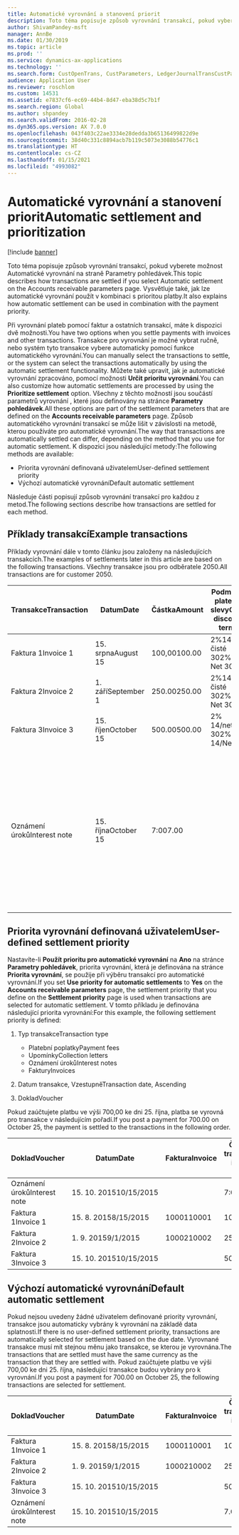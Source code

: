 ```yaml
---
title: Automatické vyrovnání a stanovení priorit
description: Toto téma popisuje způsob vyrovnání transakcí, pokud vyberete možnost Automatické vyrovnání na straně Parametry pohledávek. Vysvětluje také, jak lze automatické vyrovnání použít v kombinaci s prioritou platby.
author: ShivamPandey-msft
manager: AnnBe
ms.date: 01/30/2019
ms.topic: article
ms.prod: ''
ms.service: dynamics-ax-applications
ms.technology: ''
ms.search.form: CustOpenTrans, CustParameters, LedgerJournalTransCustPaym
audience: Application User
ms.reviewer: roschlom
ms.custom: 14531
ms.assetid: e7837cf6-ec69-44b4-8d47-eba38d5c7b1f
ms.search.region: Global
ms.author: shpandey
ms.search.validFrom: 2016-02-28
ms.dyn365.ops.version: AX 7.0.0
ms.openlocfilehash: 043f403c22ae3334e28dedda3b65136499822d9e
ms.sourcegitcommit: 38d40c331c8894acb7b119c5073e3088b54776c1
ms.translationtype: HT
ms.contentlocale: cs-CZ
ms.lasthandoff: 01/15/2021
ms.locfileid: "4993082"
---
```

# <a name="automatic-settlement-and-prioritization"></a><span data-ttu-id="9604a-104">Automatické vyrovnání a stanovení priorit</span><span class="sxs-lookup"><span data-stu-id="9604a-104">Automatic settlement and prioritization</span></span>

[!include [banner](../includes/banner.md)]

<span data-ttu-id="9604a-105">Toto téma popisuje způsob vyrovnání transakcí, pokud vyberete možnost Automatické vyrovnání na straně Parametry pohledávek.</span><span class="sxs-lookup"><span data-stu-id="9604a-105">This topic describes how transactions are settled if you select Automatic settlement on the Accounts receivable parameters page.</span></span> <span data-ttu-id="9604a-106">Vysvětluje také, jak lze automatické vyrovnání použít v kombinaci s prioritou platby.</span><span class="sxs-lookup"><span data-stu-id="9604a-106">It also explains how automatic settlement can be used in combination with the payment priority.</span></span>

<span data-ttu-id="9604a-107">Při vyrovnání plateb pomocí faktur a ostatních transakcí, máte k dispozici dvě možnosti.</span><span class="sxs-lookup"><span data-stu-id="9604a-107">You have two options when you settle payments with invoices and other transactions.</span></span> <span data-ttu-id="9604a-108">Transakce pro vyrovnání je možné vybrat ručně, nebo systém tyto transakce vybere automaticky pomocí funkce automatického vyrovnání.</span><span class="sxs-lookup"><span data-stu-id="9604a-108">You can manually select the transactions to settle, or the system can select the transactions automatically by using the automatic settlement functionality.</span></span> <span data-ttu-id="9604a-109">Můžete také upravit, jak je automatické vyrovnání zpracováno, pomocí možnosti **Určit prioritu vyrovnání**.</span><span class="sxs-lookup"><span data-stu-id="9604a-109">You can also customize how automatic settlements are processed by using the **Prioritize settlement** option.</span></span> <span data-ttu-id="9604a-110">Všechny z těchto možností jsou součástí parametrů vyrovnání , které jsou definovány na stránce **Parametry pohledávek**.</span><span class="sxs-lookup"><span data-stu-id="9604a-110">All these options are part of the settlement parameters that are defined on the **Accounts receivable parameters** page.</span></span> <span data-ttu-id="9604a-111">Způsob automatického vyrovnání transakcí se může lišit v závislosti na metodě, kterou používáte pro automatické vyrovnání.</span><span class="sxs-lookup"><span data-stu-id="9604a-111">The way that transactions are automatically settled can differ, depending on the method that you use for automatic settlement.</span></span> <span data-ttu-id="9604a-112">K dispozici jsou následující metody:</span><span class="sxs-lookup"><span data-stu-id="9604a-112">The following methods are available:</span></span>

-   <span data-ttu-id="9604a-113">Priorita vyrovnání definovaná uživatelem</span><span class="sxs-lookup"><span data-stu-id="9604a-113">User-defined settlement priority</span></span>
-   <span data-ttu-id="9604a-114">Výchozí automatické vyrovnání</span><span class="sxs-lookup"><span data-stu-id="9604a-114">Default automatic settlement</span></span>

<span data-ttu-id="9604a-115">Následuje části popisují způsob vyrovnání transakcí pro každou z metod.</span><span class="sxs-lookup"><span data-stu-id="9604a-115">The following sections describe how transactions are settled for each method.</span></span>

## <a name="example-transactions"></a><span data-ttu-id="9604a-116">Příklady transakcí</span><span class="sxs-lookup"><span data-stu-id="9604a-116">Example transactions</span></span>
<span data-ttu-id="9604a-117">Příklady vyrovnání dále v tomto článku jsou založeny na následujících transakcích.</span><span class="sxs-lookup"><span data-stu-id="9604a-117">The examples of settlements later in this article are based on the following transactions.</span></span> <span data-ttu-id="9604a-118">Všechny transakce jsou pro odběratele 2050.</span><span class="sxs-lookup"><span data-stu-id="9604a-118">All transactions are for customer 2050.</span></span>

| <span data-ttu-id="9604a-119">Transakce</span><span class="sxs-lookup"><span data-stu-id="9604a-119">Transaction</span></span>   | <span data-ttu-id="9604a-120">Datum</span><span class="sxs-lookup"><span data-stu-id="9604a-120">Date</span></span>        | <span data-ttu-id="9604a-121">Částka</span><span class="sxs-lookup"><span data-stu-id="9604a-121">Amount</span></span> | <span data-ttu-id="9604a-122">Podmínky platební slevy</span><span class="sxs-lookup"><span data-stu-id="9604a-122">Cash discount terms</span></span> | <span data-ttu-id="9604a-123">Dat. plat. slevy</span><span class="sxs-lookup"><span data-stu-id="9604a-123">Cash discount date</span></span> | <span data-ttu-id="9604a-124">Poznámky</span><span class="sxs-lookup"><span data-stu-id="9604a-124">Comments</span></span>                                                                                                                                                                                      |
|---------------|-------------|--------|---------------------|--------------------|-----------------------------------------------------------------------------------------------------------------------------------------------------------------------------------------------|
| <span data-ttu-id="9604a-125">Faktura 1</span><span class="sxs-lookup"><span data-stu-id="9604a-125">Invoice 1</span></span>     | <span data-ttu-id="9604a-126">15. srpna</span><span class="sxs-lookup"><span data-stu-id="9604a-126">August 15</span></span>   | <span data-ttu-id="9604a-127">100,00</span><span class="sxs-lookup"><span data-stu-id="9604a-127">100.00</span></span> | <span data-ttu-id="9604a-128">2%14, čisté 30</span><span class="sxs-lookup"><span data-stu-id="9604a-128">2%14, Net 30</span></span>        | <span data-ttu-id="9604a-129">29. srpna</span><span class="sxs-lookup"><span data-stu-id="9604a-129">August 29</span></span>          |                                                                                                                                                                                               |
| <span data-ttu-id="9604a-130">Faktura 2</span><span class="sxs-lookup"><span data-stu-id="9604a-130">Invoice 2</span></span>     | <span data-ttu-id="9604a-131">1. září</span><span class="sxs-lookup"><span data-stu-id="9604a-131">September 1</span></span> | <span data-ttu-id="9604a-132">250.00</span><span class="sxs-lookup"><span data-stu-id="9604a-132">250.00</span></span> | <span data-ttu-id="9604a-133">2%14, čisté 30</span><span class="sxs-lookup"><span data-stu-id="9604a-133">2%14, Net 30</span></span>        | <span data-ttu-id="9604a-134">15. září</span><span class="sxs-lookup"><span data-stu-id="9604a-134">September 15</span></span>       |                                                                                                                                                                                               |
| <span data-ttu-id="9604a-135">Faktura 3</span><span class="sxs-lookup"><span data-stu-id="9604a-135">Invoice 3</span></span>     | <span data-ttu-id="9604a-136">15. říjen</span><span class="sxs-lookup"><span data-stu-id="9604a-136">October 15</span></span>  | <span data-ttu-id="9604a-137">500.00</span><span class="sxs-lookup"><span data-stu-id="9604a-137">500.00</span></span> | <span data-ttu-id="9604a-138">2% 14/netto 30</span><span class="sxs-lookup"><span data-stu-id="9604a-138">2% 14/Net 30</span></span>        | <span data-ttu-id="9604a-139">29. října</span><span class="sxs-lookup"><span data-stu-id="9604a-139">October 29</span></span>         |                                                                                                                                                                                               |
| <span data-ttu-id="9604a-140">Oznámení úroků</span><span class="sxs-lookup"><span data-stu-id="9604a-140">Interest note</span></span> | <span data-ttu-id="9604a-141">15. října</span><span class="sxs-lookup"><span data-stu-id="9604a-141">October 15</span></span>  | <span data-ttu-id="9604a-142">7:00</span><span class="sxs-lookup"><span data-stu-id="9604a-142">7.00</span></span>   |                     |                    | <span data-ttu-id="9604a-143">Toto oznámení úroků je pro fakturu 1 a fakturu 2.</span><span class="sxs-lookup"><span data-stu-id="9604a-143">This interest note is for invoice 1 and invoice 2.</span></span> <span data-ttu-id="9604a-144">Částka se počítá jako 2% úrok z částek, které jsou 30 nebo více dnů po splatnosti.</span><span class="sxs-lookup"><span data-stu-id="9604a-144">The amount is calculated as 2-percent interest on amounts that are 30 or more days past due.</span></span> <span data-ttu-id="9604a-145">Například 0,02 × (100,00 + 250,00) = 7,00.</span><span class="sxs-lookup"><span data-stu-id="9604a-145">For example, 0.02 × (100.00 + 250.00) = 7.00.</span></span> |

## <a name="user-defined-settlement-priority"></a><span data-ttu-id="9604a-146">Priorita vyrovnání definovaná uživatelem</span><span class="sxs-lookup"><span data-stu-id="9604a-146">User-defined settlement priority</span></span>
<span data-ttu-id="9604a-147">Nastavíte-li **Použít prioritu pro automatické vyrovnání** na **Ano** na stránce **Parametry pohledávek**, priorita vyrovnání, která je definována na stránce **Priorita vyrovnání**, se použije při výběru transakcí pro automatické vyrovnání.</span><span class="sxs-lookup"><span data-stu-id="9604a-147">If you set **Use priority for automatic settlements** to **Yes** on the **Accounts receivable parameters** page, the settlement priority that you define on the **Settlement priority** page is used when transactions are selected for automatic settlement.</span></span> <span data-ttu-id="9604a-148">V tomto příkladu je definována následující priorita vyrovnání:</span><span class="sxs-lookup"><span data-stu-id="9604a-148">For this example, the following settlement priority is defined:</span></span>

1.  <span data-ttu-id="9604a-149">Typ transakce</span><span class="sxs-lookup"><span data-stu-id="9604a-149">Transaction type</span></span>
    -   <span data-ttu-id="9604a-150">Platební poplatky</span><span class="sxs-lookup"><span data-stu-id="9604a-150">Payment fees</span></span>
    -   <span data-ttu-id="9604a-151">Upomínky</span><span class="sxs-lookup"><span data-stu-id="9604a-151">Collection letters</span></span>
    -   <span data-ttu-id="9604a-152">Oznámení úroků</span><span class="sxs-lookup"><span data-stu-id="9604a-152">Interest notes</span></span>
    -   <span data-ttu-id="9604a-153">Faktury</span><span class="sxs-lookup"><span data-stu-id="9604a-153">Invoices</span></span>

2.  <span data-ttu-id="9604a-154">Datum transakce, Vzestupně</span><span class="sxs-lookup"><span data-stu-id="9604a-154">Transaction date, Ascending</span></span>
3.  <span data-ttu-id="9604a-155">Doklad</span><span class="sxs-lookup"><span data-stu-id="9604a-155">Voucher</span></span>

<span data-ttu-id="9604a-156">Pokud zaúčtujete platbu ve výši 700,00 ke dni 25. října, platba se vyrovná pro transakce v následujícím pořadí.</span><span class="sxs-lookup"><span data-stu-id="9604a-156">If you post a payment for 700.00 on October 25, the payment is settled to the transactions in the following order.</span></span>

| <span data-ttu-id="9604a-157">Doklad</span><span class="sxs-lookup"><span data-stu-id="9604a-157">Voucher</span></span>       | <span data-ttu-id="9604a-158">Datum</span><span class="sxs-lookup"><span data-stu-id="9604a-158">Date</span></span>       | <span data-ttu-id="9604a-159">Faktura</span><span class="sxs-lookup"><span data-stu-id="9604a-159">Invoice</span></span> | <span data-ttu-id="9604a-160">Částka v měně transakce</span><span class="sxs-lookup"><span data-stu-id="9604a-160">Amount in transaction currency</span></span> | <span data-ttu-id="9604a-161">Částka k vyrovnání</span><span class="sxs-lookup"><span data-stu-id="9604a-161">Amount to settle</span></span> | <span data-ttu-id="9604a-162">Zůstatek</span><span class="sxs-lookup"><span data-stu-id="9604a-162">Balance</span></span> | <span data-ttu-id="9604a-163">Měna</span><span class="sxs-lookup"><span data-stu-id="9604a-163">Currency</span></span> |
|---------------|------------|---------|--------------------------------|------------------|---------|----------|
| <span data-ttu-id="9604a-164">Oznámení úroků</span><span class="sxs-lookup"><span data-stu-id="9604a-164">Interest note</span></span> | <span data-ttu-id="9604a-165">15. 10. 2015</span><span class="sxs-lookup"><span data-stu-id="9604a-165">10/15/2015</span></span> |         | <span data-ttu-id="9604a-166">7:00</span><span class="sxs-lookup"><span data-stu-id="9604a-166">7.00</span></span>                           | <span data-ttu-id="9604a-167">7:00</span><span class="sxs-lookup"><span data-stu-id="9604a-167">7.00</span></span>             | <span data-ttu-id="9604a-168">0,00</span><span class="sxs-lookup"><span data-stu-id="9604a-168">0.00</span></span>    | <span data-ttu-id="9604a-169">USD</span><span class="sxs-lookup"><span data-stu-id="9604a-169">USD</span></span>      |
| <span data-ttu-id="9604a-170">Faktura 1</span><span class="sxs-lookup"><span data-stu-id="9604a-170">Invoice 1</span></span>     | <span data-ttu-id="9604a-171">15. 8. 2015</span><span class="sxs-lookup"><span data-stu-id="9604a-171">8/15/2015</span></span>  | <span data-ttu-id="9604a-172">10001</span><span class="sxs-lookup"><span data-stu-id="9604a-172">10001</span></span>   | <span data-ttu-id="9604a-173">100,00</span><span class="sxs-lookup"><span data-stu-id="9604a-173">100.00</span></span>                         | <span data-ttu-id="9604a-174">100,00</span><span class="sxs-lookup"><span data-stu-id="9604a-174">100.00</span></span>           | <span data-ttu-id="9604a-175">0,00</span><span class="sxs-lookup"><span data-stu-id="9604a-175">0.00</span></span>    | <span data-ttu-id="9604a-176">USD</span><span class="sxs-lookup"><span data-stu-id="9604a-176">USD</span></span>      |
| <span data-ttu-id="9604a-177">Faktura 2</span><span class="sxs-lookup"><span data-stu-id="9604a-177">Invoice 2</span></span>     | <span data-ttu-id="9604a-178">1. 9. 2015</span><span class="sxs-lookup"><span data-stu-id="9604a-178">9/1/2015</span></span>   | <span data-ttu-id="9604a-179">10002</span><span class="sxs-lookup"><span data-stu-id="9604a-179">10002</span></span>   | <span data-ttu-id="9604a-180">250,00</span><span class="sxs-lookup"><span data-stu-id="9604a-180">250.00</span></span>                         | <span data-ttu-id="9604a-181">250,00</span><span class="sxs-lookup"><span data-stu-id="9604a-181">250.00</span></span>           | <span data-ttu-id="9604a-182">0,00</span><span class="sxs-lookup"><span data-stu-id="9604a-182">0.00</span></span>    | <span data-ttu-id="9604a-183">USD</span><span class="sxs-lookup"><span data-stu-id="9604a-183">USD</span></span>      |
| <span data-ttu-id="9604a-184">Faktura 3</span><span class="sxs-lookup"><span data-stu-id="9604a-184">Invoice 3</span></span>     | <span data-ttu-id="9604a-185">15. 10. 2015</span><span class="sxs-lookup"><span data-stu-id="9604a-185">10/15/2015</span></span> |         | <span data-ttu-id="9604a-186">500,00</span><span class="sxs-lookup"><span data-stu-id="9604a-186">500.00</span></span>                         | <span data-ttu-id="9604a-187">343,00</span><span class="sxs-lookup"><span data-stu-id="9604a-187">343.00</span></span>           | <span data-ttu-id="9604a-188">157,00</span><span class="sxs-lookup"><span data-stu-id="9604a-188">157.00</span></span>  | <span data-ttu-id="9604a-189">USD</span><span class="sxs-lookup"><span data-stu-id="9604a-189">USD</span></span>      |

## <a name="default-automatic-settlement"></a><span data-ttu-id="9604a-190">Výchozí automatické vyrovnání</span><span class="sxs-lookup"><span data-stu-id="9604a-190">Default automatic settlement</span></span>
<span data-ttu-id="9604a-191">Pokud nejsou uvedeny žádné uživatelem definované priority vyrovnání, transakce jsou automaticky vybrány k vyrovnání na základě data splatnosti.</span><span class="sxs-lookup"><span data-stu-id="9604a-191">If there is no user-defined settlement priority, transactions are automatically selected for settlement based on the due date.</span></span> <span data-ttu-id="9604a-192">Vyrovnané transakce musí mít stejnou měnu jako transakce, se kterou je vyrovnána.</span><span class="sxs-lookup"><span data-stu-id="9604a-192">The transactions that are settled must have the same currency as the transaction that they are settled with.</span></span> <span data-ttu-id="9604a-193">Pokud zaúčtujete platbu ve výši 700,00 ke dni 25. října, následující transakce budou vybrány pro k vyrovnání.</span><span class="sxs-lookup"><span data-stu-id="9604a-193">If you post a payment for 700.00 on October 25, the following transactions are selected for settlement.</span></span>

| <span data-ttu-id="9604a-194">Doklad</span><span class="sxs-lookup"><span data-stu-id="9604a-194">Voucher</span></span>       | <span data-ttu-id="9604a-195">Datum</span><span class="sxs-lookup"><span data-stu-id="9604a-195">Date</span></span>       | <span data-ttu-id="9604a-196">Faktura</span><span class="sxs-lookup"><span data-stu-id="9604a-196">Invoice</span></span> | <span data-ttu-id="9604a-197">Částka v měně transakce</span><span class="sxs-lookup"><span data-stu-id="9604a-197">Amount in transaction currency</span></span> | <span data-ttu-id="9604a-198">Částka k vyrovnání</span><span class="sxs-lookup"><span data-stu-id="9604a-198">Amount to settle</span></span> | <span data-ttu-id="9604a-199">Zůstatek</span><span class="sxs-lookup"><span data-stu-id="9604a-199">Balance</span></span> | <span data-ttu-id="9604a-200">Měna</span><span class="sxs-lookup"><span data-stu-id="9604a-200">Currency</span></span> |
|---------------|------------|---------|--------------------------------|------------------|---------|----------|
| <span data-ttu-id="9604a-201">Faktura 1</span><span class="sxs-lookup"><span data-stu-id="9604a-201">Invoice 1</span></span>     | <span data-ttu-id="9604a-202">15. 8. 2015</span><span class="sxs-lookup"><span data-stu-id="9604a-202">8/15/2015</span></span>  | <span data-ttu-id="9604a-203">10001</span><span class="sxs-lookup"><span data-stu-id="9604a-203">10001</span></span>   | <span data-ttu-id="9604a-204">100,00</span><span class="sxs-lookup"><span data-stu-id="9604a-204">100.00</span></span>                         | <span data-ttu-id="9604a-205">100,00</span><span class="sxs-lookup"><span data-stu-id="9604a-205">100.00</span></span>           | <span data-ttu-id="9604a-206">0,00</span><span class="sxs-lookup"><span data-stu-id="9604a-206">0.00</span></span>    | <span data-ttu-id="9604a-207">USD</span><span class="sxs-lookup"><span data-stu-id="9604a-207">USD</span></span>      |
| <span data-ttu-id="9604a-208">Faktura 2</span><span class="sxs-lookup"><span data-stu-id="9604a-208">Invoice 2</span></span>     | <span data-ttu-id="9604a-209">1. 9. 2015</span><span class="sxs-lookup"><span data-stu-id="9604a-209">9/1/2015</span></span>   | <span data-ttu-id="9604a-210">10002</span><span class="sxs-lookup"><span data-stu-id="9604a-210">10002</span></span>   | <span data-ttu-id="9604a-211">250,00</span><span class="sxs-lookup"><span data-stu-id="9604a-211">250.00</span></span>                         | <span data-ttu-id="9604a-212">250,00</span><span class="sxs-lookup"><span data-stu-id="9604a-212">250.00</span></span>           | <span data-ttu-id="9604a-213">0,00</span><span class="sxs-lookup"><span data-stu-id="9604a-213">0.00</span></span>    | <span data-ttu-id="9604a-214">USD</span><span class="sxs-lookup"><span data-stu-id="9604a-214">USD</span></span>      |
| <span data-ttu-id="9604a-215">Faktura 3</span><span class="sxs-lookup"><span data-stu-id="9604a-215">Invoice 3</span></span>     | <span data-ttu-id="9604a-216">15. 10. 2015</span><span class="sxs-lookup"><span data-stu-id="9604a-216">10/15/2015</span></span> |         | <span data-ttu-id="9604a-217">500.00</span><span class="sxs-lookup"><span data-stu-id="9604a-217">500.00</span></span>                         | <span data-ttu-id="9604a-218">350.00</span><span class="sxs-lookup"><span data-stu-id="9604a-218">350.00</span></span>           | <span data-ttu-id="9604a-219">150.00</span><span class="sxs-lookup"><span data-stu-id="9604a-219">150.00</span></span>  | <span data-ttu-id="9604a-220">USD</span><span class="sxs-lookup"><span data-stu-id="9604a-220">USD</span></span>      |
| <span data-ttu-id="9604a-221">Oznámení úroků</span><span class="sxs-lookup"><span data-stu-id="9604a-221">Interest note</span></span> | <span data-ttu-id="9604a-222">15. 10. 2015</span><span class="sxs-lookup"><span data-stu-id="9604a-222">10/15/2015</span></span> |         | <span data-ttu-id="9604a-223">7.00</span><span class="sxs-lookup"><span data-stu-id="9604a-223">7.00</span></span>                           | <span data-ttu-id="9604a-224">0,00</span><span class="sxs-lookup"><span data-stu-id="9604a-224">0.00</span></span>             | <span data-ttu-id="9604a-225">7.00</span><span class="sxs-lookup"><span data-stu-id="9604a-225">7.00</span></span>    | <span data-ttu-id="9604a-226">USD</span><span class="sxs-lookup"><span data-stu-id="9604a-226">USD</span></span>      |





